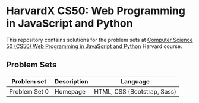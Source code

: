 # HarvardX CS50: Web Programming in JavaScript and Python

This repository contains solutions for the problem sets at [Computer Science 50 (CS50) Web Programming in JavaScript and Python](https://courses.edx.org/courses/course-v1:HarvardX+CS50W+Web/course/) Harvard course.

## Problem Sets
| Problem set | Description | Language |
| --- | --- | --- |
| Problem Set 0 | Homepage | HTML, CSS (Bootstrap, Sass) |

